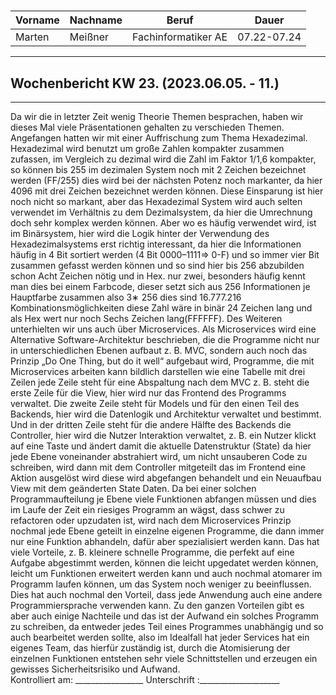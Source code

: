 #
| Vorname | Nachname | Beruf | Dauer |
|---|---|---|---|
|Marten| Meißner|Fachinformatiker AE|07.22-07.24|
---

## Wochenbericht KW 23.  (2023.06.05. - 11.)

---
Da wir die in letzter Zeit wenig Theorie Themen besprachen, haben wir dieses Mal viele Präsentationen gehalten
zu verschieden Themen.
Angefangen hatten wir mit einer Auffrischung zum Thema Hexadezimal.
Hexadezimal wird benutzt um große Zahlen kompakter zusammen zufassen, im Vergleich zu dezimal wird die Zahl im Faktor
1/1,6 kompakter, so können bis 255 im dezimalen System noch mit 2 Zeichen bezeichnet werden (FF/255) dies
wird bei der nächsten Potenz noch markanter, da hier 4096 mit drei Zeichen bezeichnet werden können. Diese
Einsparung ist hier noch nicht so markant, aber das Hexadezimal System wird auch selten verwendet im
Verhältnis zu dem Dezimalsystem, da hier die Umrechnung doch sehr komplex werden können. Aber wo es
häufig verwendet wird, ist im Binärsystem, hier wird die Logik hinter der Verwendung des Hexadezimalsystems
erst richtig interessant, da hier die Informationen häufig in 4 Bit sortiert werden (4 Bit 0000–1111⇒ 0-F)
und so immer vier Bit zusammen gefasst werden können und so sind hier bis 256 abzubilden schon Acht
Zeichen nötig und in Hex. nur zwei, besonders häufig kennt man dies bei einem Farbcode, dieser setzt sich
aus 256 Informationen je Hauptfarbe zusammen also 3∗ 256 dies sind 16.777.216 Kombinationsmöglichkeiten
diese Zahl wäre in binär 24 Zeichen lang und als Hex wert nur noch Sechs Zeichen lang(FFFFFF). Des Weiteren
unterhielten wir uns auch über Microservices. Als Microservices wird eine Alternative Software-Architektur
beschrieben, die die Programme nicht nur in unterschiedlichen Ebenen aufbaut z. B. MVC, sondern auch noch
das Prinzip „Do One Thing, but do it well“ aufgebaut wird, Programme, die mit Microservices arbeiten kann
bildlich darstellen wie eine Tabelle mit drei Zeilen jede Zeile steht für eine Abspaltung nach dem MVC z. B.
steht die erste Zeile für die View, hier wird nur das Frontend des Programms verwaltet. Die zweite Zeile steht
für Models und für den einen Teil des Backends, hier wird die Datenlogik und Architektur verwaltet und
bestimmt. Und in der dritten Zeile steht für die andere Hälfte des Backends die Controller, hier wird die Nutzer
Interaktion verwaltet, z. B. ein Nutzer klickt auf eine Taste und ändert damit die aktuelle Datenstruktur (State) da
hier jede Ebene voneinander abstrahiert wird, um nicht unsauberen Code zu schreiben, wird dann mit dem
Controller mitgeteilt das im Frontend eine Aktion ausgelöst wird diese wird abgefangen behandelt und ein
Neuaufbau View mit dem geänderten State Daten. Da bei einer solchen Programmaufteilung je Ebene viele
Funktionen abfangen müssen und dies im Laufe der Zeit ein riesiges Programm an wägst, dass schwer zu
refactoren oder upzudaten ist, wird nach dem Microservices Prinzip nochmal jede Ebene geteilt in einzelne
eigenen Programme, die dann immer nur eine Funktion abhandeln, dafür aber spezialisiert werden kann. Das
hat viele Vorteile, z. B. kleinere schnelle Programme, die perfekt auf eine Aufgabe abgestimmt werden, können
die leicht upgedatet werden können, leicht um Funktionen erweitert werden kann und auch nochmal
atomarer im Programm laufen können, um das System noch weniger zu beeinflussen. Dies hat auch nochmal
den Vorteil, dass jede Anwendung auch eine andere Programmiersprache verwenden kann. Zu den ganzen Vorteilen gibt es aber auch einige Nachteile und das ist der Aufwand ein solches Programm zu schreiben, da
entweder jedes Teil eines Programmes unabhängig und so auch bearbeitet werden sollte, also im Idealfall hat jeder
Services hat ein eigenes Team, das hierfür zuständig ist, durch die Atomisierung der einzelnen Funktionen entstehen sehr viele
Schnittstellen und erzeugen ein gewisses Sicherheitsrisiko und Aufwand.     
Kontrolliert am: _________________ Unterschrift  :____________________